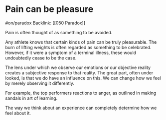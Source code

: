 # Pain can be pleasure
#on/paradox 
Backlink: [[050 Paradox]]

Pain is often thought of as something to be avoided. 

Any athlete knows that certain kinds of pain can be truly pleasurable. The burn of lifting weights is often regarded as something to be celebrated. However, if it were a symptom of a terminal illness, these would undoubtedly cease to be the case. 

The lens under which we observe our emotions or our objective reality creates a subjective response to that reality. The great part, often under looked, is that we do have an influence on this. We can change how we feel by merely observing it differently.

For example, the top performers reactions to anger, as outlined in making sandals in art of learning.

The way we think about an experience can completely determine how we feel about it. 

